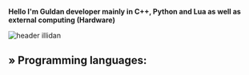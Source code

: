 **Hello I'm Guldan developer mainly in C++, Python and Lua as well as external computing (Hardware)**
<span style="color: #26B260">

![header illidan](https://user-images.githubusercontent.com/98873011/152193823-bf64b0bf-fb59-444b-879d-1059155690e7.gif)


## » Programming languages:
